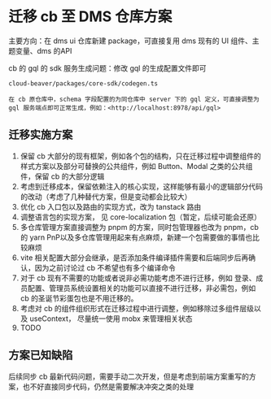 # 迁移 cb 至 DMS 仓库方案

主要方向：在 dms ui 仓库新建 package，可直接复用 dms 现有的 UI 组件、主题变量、dms 的API

cb 的 gql 的 sdk 服务生成问题：修改 gql 的生成配置文件即可

   `cloud-beaver/packages/core-sdk/codegen.ts`

    在 cb 原仓库中，schema 字段配置的为同仓库中 server 下的 gql 定义，可直接调整为 gql 服务端点即可正常生成，例如：<http://localhost:8978/api/gql>

## 迁移实施方案

1. 保留 cb 大部分的现有框架，例如各个包的结构，只在迁移过程中调整组件的样式方案以及部分可替换的公共组件，例如 Button、Modal 之类的公共组件，保留 cb 的大部分逻辑
2. 考虑到迁移成本，保留依赖注入的核心实现，这样能够有最小的逻辑部分代码的改动（考虑了几种替代方案，但是变动都会比较大）
3. 优化 cb 入口包以及路由的实现方式，改为 tanstack 路由
4. 调整语言包的实现方案， 见 core-localization 包（暂定，后续可能会还原）
5. 多仓库管理方案直接调整为 pnpm 的方案，同时包管理器也改为 pnpm，cb 的 yarn PnP以及多仓库管理用起来有点麻烦，新建一个包需要做的事情也比较麻烦
6. vite 相关配置大部分会继承，是否添加条件编译插件需要和后端同步后再确认，因为之前讨论过 cb 不希望也有多个编译命令
7. 对于 cb 现有不需要的功能或者说非必需功能考虑不进行迁移，例如 登录、成员配置、管理员系统设置相关的功能可以直接不进行迁移，非必需包，例如 cb 的圣诞节彩蛋包也是不用迁移的。
8. 考虑对 cb 的组件组织形式在迁移过程中进行调整，例如移除过多组件层级以及 useContext， 尽量统一使用 mobx 来管理相关状态
9. TODO

## 方案已知缺陷

后续同步 cb 最新代码问题，需要手动二次开发，但是考虑到前端方案重写的方案，也不好直接同步代码，仍然是需要解决冲突之类的处理
